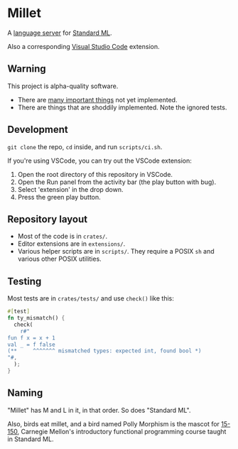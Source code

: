# Millet

A [language server][lang-server] for [Standard ML][sml-def].

Also a corresponding [Visual Studio Code][vscode] extension.

## Warning

This project is alpha-quality software.

- There are [many important things](todo.md) not yet implemented.
- There are things that are shoddily implemented. Note the ignored tests.

## Development

`git clone` the repo, `cd` inside, and run `scripts/ci.sh`.

If you're using VSCode, you can try out the VSCode extension:

1. Open the root directory of this repository in VSCode.
2. Open the Run panel from the activity bar (the play button with bug).
3. Select 'extension' in the drop down.
4. Press the green play button.

## Repository layout

- Most of the code is in `crates/`.
- Editor extensions are in `extensions/`.
- Various helper scripts are in `scripts/`. They require a POSIX `sh` and various other POSIX utilities.

## Testing

Most tests are in `crates/tests/` and use `check()` like this:

```rs
#[test]
fn ty_mismatch() {
  check(
    r#"
fun f x = x + 1
val _ = f false
(**     ^^^^^^^ mismatched types: expected int, found bool *)
"#,
  );
}
```

## Naming

"Millet" has M and L in it, in that order. So does "Standard ML".

Also, birds eat millet, and a bird named Polly Morphism is the mascot for [15-150][cmu150], Carnegie Mellon's introductory functional programming course taught in Standard ML.

[cmu150]: http://www.cs.cmu.edu/~15150/
[lang-server]: https://microsoft.github.io/language-server-protocol/
[node]: https://nodejs.org/en/
[rustup]: https://rustup.rs
[sml-def]: https://smlfamily.github.io/sml97-defn.pdf
[vscode]: https://code.visualstudio.com
